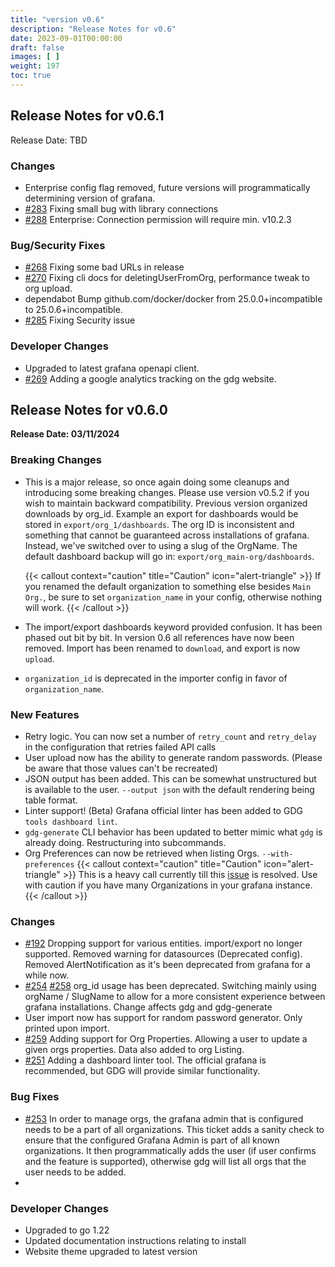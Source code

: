 ```yaml
---
title: "version v0.6"
description: "Release Notes for v0.6"
date: 2023-09-01T00:00:00
draft: false
images: [ ]
weight: 197
toc: true
---
```


## Release Notes for v0.6.1

Release Date: TBD

### Changes
  - Enterprise config flag removed, future versions will programmatically determining version of grafana.
  - [#283](https://github.com/esnet/gdg/issues/283)  Fixing small bug with library connections
  - [#288](https://github.com/esnet/gdg/pull/288) Enterprise: Connection permission will require min. v10.2.3

### Bug/Security Fixes
  - [#268](https://github.com/esnet/gdg/issues/268) Fixing some bad URLs in release
  - [#270](https://github.com/esnet/gdg/issues/270) Fixing cli docs for deletingUserFromOrg, performance tweak to org upload.
  - dependabot Bump github.com/docker/docker from 25.0.0+incompatible to 25.0.6+incompatible.
  - [#285](https://github.com/esnet/gdg/issues/285) Fixing Security issue

### Developer Changes
  - Upgraded to latest grafana openapi client.
  - [#269](https://github.com/esnet/gdg/issues/269) Adding a google analytics tracking on the gdg website.



## Release Notes for v0.6.0

**Release Date: 03/11/2024**

### Breaking Changes

- This is a major release, so once again doing some cleanups and introducing some breaking changes. Please use version
  v0.5.2 if you wish to maintain backward compatibility. Previous version organized downloads by org_id. Example an
  export for dashboards would be stored in `export/org_1/dashboards`. The org ID is inconsistent and something that
  cannot be guaranteed across installations of grafana. Instead, we've switched over to using a slug of the OrgName. The
  default dashboard backup will go in: `export/org_main-org/dashboards`.

  {{< callout context="caution" title="Caution" icon="alert-triangle" >}}
 If you renamed the default organization to something else besides `Main Org.`, be sure to set `organization_name` in your config, otherwise nothing will work.
  {{< /callout >}}
- The import/export dashboards keyword provided confusion. It has been phased out bit by bit.  In version 0.6 all references have now been removed. Import has been renamed to `download`, and export is now `upload`.
- `organization_id` is deprecated in the importer config in favor of `organization_name`.

### New Features

- Retry logic. You can now set a number of `retry_count` and `retry_delay` in the configuration that retries failed API calls
- User upload now has the ability to generate random passwords.  (Please be aware that those values can't be recreated)
- JSON output has been added.  This can be somewhat unstructured but is available to the user. `--output json` with the default rendering being table format.
- Linter support! (Beta) Grafana official linter has been added to GDG `tools dashboard lint`.
- `gdg-generate` CLI behavior has been updated to better mimic what `gdg` is already doing.  Restructuring into subcommands.
- Org Preferences can now be retrieved when listing Orgs. `--with-preferences`
  {{< callout context="caution" title="Caution" icon="alert-triangle" >}}
This is a heavy call currently till this [issue](https://github.com/grafana/grafana/issues/84309) is resolved.  Use with caution if you have many Organizations in your grafana instance.
  {{< /callout >}}

### Changes

- [#192](https://github.com/esnet/gdg/issues/192) Dropping support for various entities. import/export no longer
  supported. Removed warning for datasources (Deprecated config). Removed AlertNotification as it's been deprecated from
  grafana for a while now.
- [#254](https://github.com/esnet/gdg/issues/254) [#258](https://github.com/esnet/gdg/issues/258) org_id usage has been
  deprecated. Switching mainly using orgName / SlugName to allow for a more consistent experience between grafana
  installations. Change affects gdg and gdg-generate
- User import now has support for random password generator. Only printed upon import.
- [#259](https://github.com/esnet/gdg/issues/259) Adding support for Org Properties. Allowing a user to update a given
  orgs properties. Data also added to org Listing.
- [#251](https://github.com/esnet/gdg/issues/251) Adding a dashboard linter tool. The official grafana is recommended,
  but GDG will provide similar functionality.

### Bug Fixes
- [#253](https://github.com/esnet/gdg/issues/253) In order to manage orgs, the grafana admin that is configured needs to be a part of all organizations.  This ticket adds a sanity check to ensure that the configured Grafana Admin is part of all known organizations.  It then programmatically adds the user (if user confirms and the feature is supported), otherwise gdg will list all orgs that the user needs to be added.
-

### Developer Changes

- Upgraded to go 1.22
- Updated documentation instructions relating to install
- Website theme upgraded to latest version
